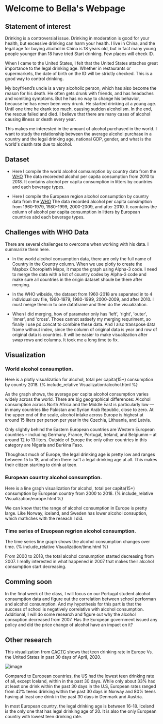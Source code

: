 # Welcome to Bella's Webpage

## Statement of interest

Drinking is a controversial issue. Drinking in moderation is good for your health, but excessive drinking can harm your health. I live in China, and the legal age for buying alcohol in China is 18 years old, but in fact many young people younger than 18 have tried Start drinking. Few places will check ID.

When I came to the United States, I felt that the United States attaches great importance to the legal drinking age. Whether in restaurants or supermarkets, the date of birth on the ID will be strictly checked. This is a good way to control drinking.

My boyfriend’s uncle is a very alcoholic person, which has also become the reason for his death. He often gets drunk with friends, and has headaches and vomiting symptoms. But he has no way to change his behavior, because he has never been very drunk. He started drinking at a young age. Until one time he drank too much, causing sudden alcoholism. In the end, the rescue failed and died. I believe that there are many cases of alcohol causing illness or death every year.

This makes me interested in the amount of alcohol purchased in the world. I want to study the relationship between the average alcohol purchase in a country and the legal drinking age, national GDP, gender, and what is the world's death rate due to alcohol.

## Dataset
* Here I compile the world alcohol comsumption by country data from the [WHO](https://apps.who.int/gho/data/node.main.A1039?lang=en)
The data recoreded alcohol per capita consumption from 2010 to 2018. It contains alcohol per capita consumption in litters by countries and each beverage types. 

* Here I compile the European region alcohol consumption by country data from the [WHO](https://apps.who.int/gho/data/node.main-euro.A1022?lang=en&showonly=GISAH)
The data recorded alcohol per capita consimption from 1960-1979, 1980-1999, 2000-2009, and after 2010. It caontains the column of alcohol per capita consumption in litters by European countries abd each beverage types. 

## Challenges with WHO Data

There are several challenges to overcome when working with his data. I summarize them here.

* In the world alcohol consumption data, there are only the full name of Country in the Country column. When we use plotly to create the Mapbox Choropleth Maps, it maps the graph using Alpha-3 code. I need to merge the data with a list of country codes by Alpha-3 code and make sure all countries in the origin dataset shoule be there after merging. 

* In the WHO wibside, the dataset from 1960-2018 are separated in to 4 individual csv file, 1960-1979, 1980-1999, 2000-2009, and after 2010. I must merge them in to one dataframe and then do the visualization.

* When I did merging, how of parameter only has 'left', 'right', 'outer', 'inner', and 'cross'. Thoes cannot satisefy my merging requriment, so finally I use pd.concat to combine these data. And I also transpose data frame without index, since the column of original data is year and row of original data is countries. It will be easier to make visualization after swap rows and columns. It took me a long time to fix. 

## Visualization

### World alcohol consumption.

Here is a plotly visualization for alcohol, total per capita(15+) consumption by country 2018.
{% include_relative Visualization/alcohol.html %}

As the graph shows, the average per capita alcohol consumption varies widely across the world. 
There are big geographical differences: Alcohol consumption across North Africa and the Middle East is particularly low — in many countries like Pakistan and Syrian Arab Republic, close to zero. At the upper end of the scale, alcohol intake across Europe is highest at around 15 liters per person per year in the Czechia, Lithuania, and Latvia. 

Only slightly behind the Eastern European countries are Western European countries – including Germany, France, Portugal, Ireland, and Belgiumm – at around 12 to 13 liters. Outside of Europe the only other countries in this category are Nigeria and Burkina Faso.

Thoughout much of Europe, the legal drinking age is pretty low and ranges between 15 to 18, and often there isn't a legal drinking age at all. This makes their citizen starting to drink at teen. 

### European country alcohol consumption.

Here is a line graph visualization for alcohol, total per capita(15+) consumption by European country from 2000 to 2018. 
{% include_relative Visualization/europe.html %}

We can know that the range of alcohol consumption in Europe is pretty large. Like Norway, iceland, and Sweden has lower alcohol consuption, which mathches with the reseach I did. 

### Time series of Eruopean regrion alcohol consumption. 

The time series line graph shows the alcohol consumption changes over time. 
{% include_relative Visualization/time.html %}

From 2000 to 2018, the total alcohol consumption started decreasing from 2007. I really interested in what happened in 2007 that makes their alcohol consumption start decreasing. 

## Comming soon

In the final week of the class, I will focus on our Portugal student alcohol consumption data and figure out the correlation between school performan and alcohol consumption. And my hypothesis for this part is that the success of school is negatively correlative with alcohol consumption. 
Additional, I will do some research and figure out why the alcohol consuption decreased from 2007. Has the European government issued any policy and did the price change of alcohol have an impact on it?

## Other research

This visualization from [CACTC](https://www.cortlandareactc.org/post/teen-drinking-in-europe-vs-the-united-states#:~:text=While%20only%20about%2033%20out,days%20in%20Denmark%20and%20Austria.) shows that teen drinking rate in Europe Vs. the United States in past 30 days of April, 2020. 

![image](https://static.wixstatic.com/media/c07c7f_a3ffa46bee974eb8af0fcd33f7702e1d~mv2.png/v1/fill/w_1000,h_1000,al_c,q_90/c07c7f_a3ffa46bee974eb8af0fcd33f7702e1d~mv2.webp)

Compared to European countries, the US had the lowest teen drinking rate of all, except Iceland, within in the past 30 days. While only about 33% had at least one drink within the past 30 days in the U.S, European rates ranged from 42% teens drinking within the past 30 days in Norway and 80% teens having at least one drink in the past 30 days in Denmark and Austria.   

In most European country, the legal drinking age is between 16-18. Iceland is the only one that has legal drinking age of 20. It is also the only European country with lowest teen drinking rate. 

